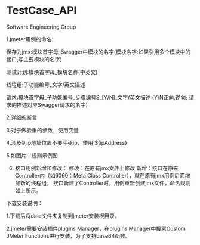 
# TestCase_API

Software Engineering Group

1.jmeter用例的命名:

保存为jmx:模块首字母_Swagger中模块的名字(模块名字:如果引用多个模块中的接口,写主要模块的名字)

测试计划:模块首字母_模块名称(中英文)

线程组:子功能编号_文字/英文描述

请求:模块首字母_子功能编号_步骤编号S_[Y/N]_文字/英文描述  (Y/N正向,逆向; 请求的描述对应Swagger请求的名字)

2.详细的断言

3.对于做验重的参数，使用变量

4.涉及到ip地址位置不要写死ip，使用 ${ipAddress}

5.如图片：规则示例图

6. 接口用例新增和修改：
  修改：在原有jmx文件上修改
  新增：接口在原来Controller内（如6060：Meta Class Controller），就在原有jmx用例后面增加新的线程组。
        接口新建了Controller时，用例重新创建jmx文件，命名规则如上所示。
        
下载安装说明：

1.下载后将data文件夹复制到jmeter安装根目录。

2.jmeter需要安装插件plugins Manager，在plugins Manager中搜索Custom JMeter Functions进行安装，为了支持base64函数。
  


